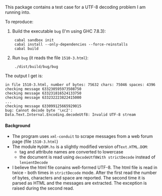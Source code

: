 
This package contains a test case for a UTF-8 decoding problem I am running into.

To reproduce:

1. Build the executable `bug` (I'm using GHC 7.8.3):

        cabal sandbox init
        cabal install --only-dependencies --force-reinstalls
        cabal build

2. Run `bug` (it reads the file `1510-3.html`):

        ./dist/build/bug/bug

The output I get is:

    in file 1510-3.html, number of bytes: 75632 chars: 75046 spaces: 4396
    checking message 633230595973508750
    checking message 633231816524133750
    checking message 633232223822415000
    ...
    checking message 633099125665929015
    bug: Cannot decode byte '\xc2': Data.Text.Internal.Encoding.decodeUtf8: Invalid UTF-8 stream

#### Background

* The program uses `xml-conduit` to scrape messages from a web forum page (file `1510-3.html`)
* The module `MyDOM.hs` is a slightly modified version of`Text.HTML.DOM`:
  * tag and attribute names are converted to lowercase
  * the document is read using `decodeUtf8With strictDecode` instead of `lenientDecode`
* I believe the html file conains well-formed UTF-8. The html file is read in twice - both times in `strictDecode` mode. After the first read the number of bytes, characters and space are reported. The second time it is parsed as HTML and the messages are extracted. The exception is raised during the second read.


